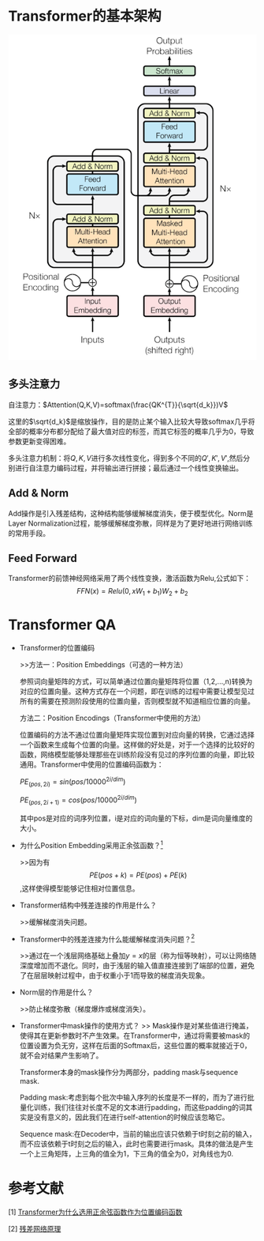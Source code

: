 # Transformer的基本架构

![Transformer](image/Transformer%20framework.png)


## 多头注意力
自注意力：$Attention(Q,K,V)=softmax(\frac{QK^{T}}{\sqrt{d_k}})V$

这里的$\sqrt{d_k}$是缩放操作，目的是防止某个输入比较大导致softmax几乎将全部的概率分布都分配给了最大值对应的标签，而其它标签的概率几乎为0，导致参数更新变得困难。

多头注意力机制：将$Q,K,V$进行多次线性变化，得到多个不同的$Q',K',V'$,然后分别进行自注意力编码过程，并将输出进行拼接；最后通过一个线性变换输出。

## Add & Norm
Add操作是引入残差结构，这种结构能够缓解梯度消失，便于模型优化。Norm是Layer Normalization过程，能够缓解梯度弥散，同样是为了更好地进行网络训练的常用手段。

## Feed Forward
Transformer的前馈神经网络采用了两个线性变换，激活函数为Relu,公式如下：$$ FFN(x)=Relu(0,xW_1+b_1)W_2+b_2 $$


# Transformer QA

* Transformer的位置编码
  
    \>>方法一：Position Embeddings（可选的一种方法）

    参照词向量矩阵的方式，可以简单通过位置向量矩阵将位置（1,2,...,n)转换为对应的位置向量。这种方式存在一个问题，即在训练的过程中需要让模型见过所有的需要在预测阶段使用的位置向量，否则模型就不知道相应位置的向量。

    方法二：Position Encodings（Transformer中使用的方法）

    位置编码的方法不通过位置向量矩阵实现位置到对应向量的转换，它通过选择一个函数来生成每个位置的向量。这样做的好处是，对于一个选择的比较好的函数，网络模型能够处理那些在训练阶段没有见过的序列位置的向量，即比较通用。Transformer中使用的位置编码函数为：

    $PE_{(pos, 2i)} = sin(pos/10000^{2i/dim})$

    $PE_{(pos, 2i + 1)} = cos(pos/10000^{2i/dim})$

    其中pos是对应的词序列位置，i是对应的词向量的下标，dim是词向量维度的大小。

* 为什么Position Embedding采用正余弦函数？[<sup>1</sup>](#参考文献)

    \>>因为有$$PE(pos+k)=PE(pos)+PE(k)$$,这样使得模型能够记住相对位置信息。


* Transformer结构中残差连接的作用是什么？

    \>\>缓解梯度消失问题。

* Transformer中的残差连接为什么能缓解梯度消失问题？[<sup>2</sup>](#残差网络-1)
  
    \>>通过在一个浅层网络基础上叠加$y=x$的层（称为恒等映射），可以让网络随深度增加而不退化。同时，由于浅层的输入值直接连接到了端部的位置，避免了在层层映射过程中，由于权重小于1而导致的梯度消失现象。

* Norm层的作用是什么？

    \>>防止梯度弥散（梯度爆炸或梯度消失）。

* Transformer中mask操作的使用方式？
\>> Mask操作是对某些值进行掩盖，使得其在更新参数时不产生效果。在Transformer中，通过将需要被mask的位置设置为负无穷，这样在后面的Softmax后，这些位置的概率就接近于0，就不会对结果产生影响了。

    Transformer本身的mask操作分为两部分，padding mask与sequence mask.

    Padding mask:考虑到每个批次中输入序列的长度是不一样的，而为了进行批量化训练，我们往往对长度不足的文本进行padding，而这些padding的词其实是没有意义的，因此我们在进行self-attention的时候应该忽略它。

    Sequence mask:在Decoder中，当前的输出应该只依赖于t时刻之前的输入，而不应该依赖于t时刻之后的输入，此时也需要进行mask。具体的做法是产生一个上三角矩阵，上三角的值全为1，下三角的值全为0，对角线也为0.



# 参考文献

<div id="position-encoding-1"></div>

[1] [Transformer为什么选用正余弦函数作为位置编码函数](https://www.zhihu.com/question/347678607)


<div id="残差网络-1"></div>

[2] [残差网络原理](https://blog.csdn.net/LEEANG121/article/details/104171683)
